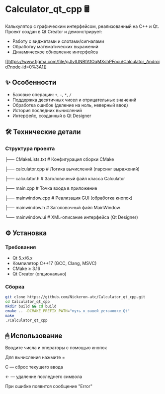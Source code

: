 # Calculator_qt_cpp 🖩

Калькулятор с графическим интерфейсом, реализованный на C++ и Qt.  
Проект создан в Qt Creator и демонстрирует:
- Работу с виджетами и слотами/сигналами
- Обработку математических выражений
- Динамическое обновление интерфейса

[[https://www.figma.com/file/gJIvIUNBfA1OqMXshPFocu/Calculator_Android?node-id=0%3A1]]

## ✨ Особенности
- Базовые операции: `+`, `-`, `*`, `/`
- Поддержка десятичных чисел и отрицательных значений
- Обработка ошибок (деление на ноль, неверный ввод)
- История последних вычислений
- Интерфейс, созданный в Qt Designer

## 🛠 Технические детали
### Структура проекта
├── CMakeLists.txt # Конфигурация сборки CMake

├── calculator.cpp # Логика вычислений (парсинг выражений)

├── calculator.h # Заголовочный файл класса Calculator

├── main.cpp # Точка входа в приложение

├── mainwindow.cpp # Реализация GUI (обработка кнопок)

├── mainwindow.h # Заголовочный файл MainWindow

└── mainwindow.ui # XML-описание интерфейса (Qt Designer)


## ⚙️ Установка
### Требования
- Qt 5.x/6.x
- Компилятор C++17 (GCC, Clang, MSVC)
- CMake ≥ 3.16
- Qt Creator (опционально)

### Сборка
```bash
git clone https://github.com/Nickeron-atc/Calculator_qt_cpp.git
cd Calculator_qt_cpp
mkdir build && cd build
cmake .. -DCMAKE_PREFIX_PATH="путь_к_вашей_установке_Qt"
make
./Calculator_qt_cpp
```

## 🖱 Использование
Вводите числа и операторы с помощью кнопок

Для вычисления нажмите =

C — сброс текущего ввода

← — удаление последнего символа

При ошибке появится сообщение "Error"
